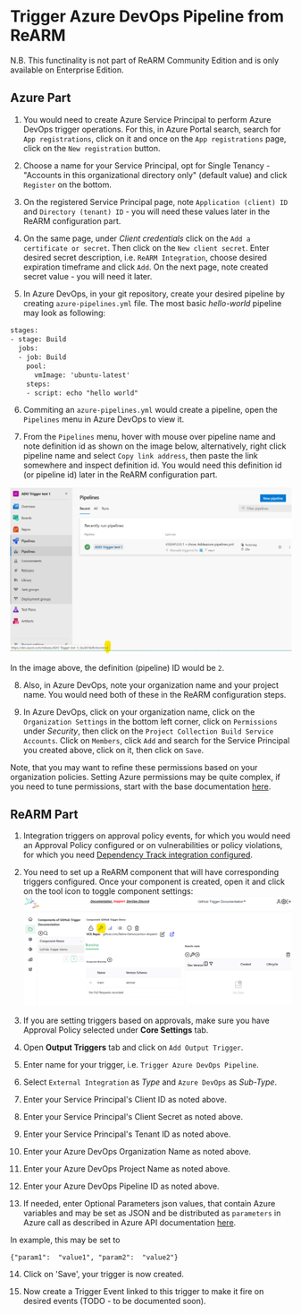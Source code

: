 # Trigger Azure DevOps Pipeline from ReARM

N.B. This functinality is not part of ReARM Community Edition and is only available on Enterprise Edition.

## Azure Part
1. You would need to create Azure Service Principal to perform Azure DevOps trigger operations. For this, in Azure Portal search, search for `App registrations`, click on it and once on the `App registrations` page, click on the `New registration` button.

2. Choose a name for your Service Principal, opt for Single Tenancy - "Accounts in this organizational directory only" (default value) and click `Register` on the bottom.

3. On the registered Service Principal page, note `Application (client) ID` and `Directory (tenant) ID` - you will need these values later in the ReARM configuration part.

4. On the same page, under *Client credentials* click on the `Add a certificate or secret`. Then click on the `New client secret`. Enter desired secret description, i.e. `ReARM Integration`, choose desired expiration timeframe and click `Add`. On the next page, note created secret value - you will need it later.

5. In Azure DevOps, in your git repository, create your desired pipeline by creating `azure-pipelines.yml` file. The most basic *hello-world* pipeline may look as following:

```
stages:
- stage: Build
  jobs:
  - job: Build
    pool:
      vmImage: 'ubuntu-latest'
    steps:
    - script: echo "hello world"
```

6. Commiting an `azure-pipelines.yml` would create a pipeline, open the `Pipelines` menu in Azure DevOps to view it. 

7. From the `Pipelines` menu, hover with mouse over pipeline name and note definition id as shown on the image below, alternatively, right click pipeline name and select `Copy link address`, then paste the link somewhere and inspect definition id. You would need this definition id (or pipeline id) later in the ReARM configuration part.

![Find Definition (Pipeline) ID in Azure DevOps UI](images/ado-pipeline-definition-id.png)

In the image above, the definition (pipeline) ID would be `2`.

8. Also, in Azure DevOps, note your organization name and your project name. You would need both of these in the ReARM configuration steps.

9. In Azure DevOps, click on your organization name, click on the `Organization Settings` in the bottom left corner, click on `Permissions` under *Security*, then click on the `Project Collection Build Service Accounts`. Click on `Members`, click `Add` and search for the Service Principal you created above, click on it, then click on `Save`.

Note, that you may want to refine these permissions based on your organization policies. Setting Azure permissions may be quite complex, if you need to tune permissions, start with the base documentation [here](https://learn.microsoft.com/en-us/azure/devops/integrate/get-started/authentication/service-principal-managed-identity?view=azure-devops).


## ReARM Part

1. Integration triggers on approval policy events, for which you would need an Approval Policy configured or on vulnerabilities or policy violations, for which you need [Dependency Track integration configured](./dtrack).

2. You need to set up a ReARM component that will have corresponding triggers configured. Once your component is created, open it and click on the tool icon to toggle component settings:
![Toggle Component Settings in Reliza Hub UI](images/component-settings-icon.png)

3. If you are setting triggers based on approvals, make sure you have Approval Policy selected under **Core Settings** tab.

4. Open **Output Triggers** tab and click on `Add Output Trigger`.

5. Enter name for your trigger, i.e. `Trigger Azure DevOps Pipeline`.

6. Select `External Integration` as *Type* and `Azure DevOps` as *Sub-Type*.

7. Enter your Service Principal's Client ID as noted above.

8. Enter your Service Principal's Client Secret as noted above.

9. Enter your Service Principal's Tenant ID as noted above.

10. Enter your Azure DevOps Organization Name as noted above.

11. Enter your Azure DevOps Project Name as noted above.

12. Enter your Azure DevOps Pipeline ID as noted above.

13. If needed, enter Optional Parameters json values, that contain Azure variables and may be set as JSON and be distributed as `parameters` in Azure call as described in Azure API documentation [here](https://learn.microsoft.com/en-us/rest/api/azure/devops/build/builds/queue?view=azure-devops-rest-7.1).

In example, this may be set to

```
{"param1":  "value1", "param2":  "value2"}
```

14. Click on 'Save', your trigger is now created.

15. Now create a Trigger Event linked to this trigger to make it fire on desired events (TODO - to be documented soon).
